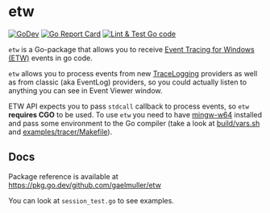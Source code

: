 # etw
[![GoDev](https://img.shields.io/static/v1?label=godev&message=reference&color=00add8&style=flat-square)](https://pkg.go.dev/github.com/gaelmuller/etw)
[![Go Report Card](https://goreportcard.com/badge/github.com/bi-zone/etw)](https://goreportcard.com/report/github.com/gaelmuller/etw)
[![Lint & Test Go code](https://img.shields.io/github/workflow/status/bi-zone/etw/Lint%20&%20Test%20Go%20code?style=flat-square)](https://github.com/gaelmuller/etw/actions)

`etw` is a Go-package that allows you to receive [Event Tracing for Windows (ETW)](https://docs.microsoft.com/en-us/windows/win32/etw/about-event-tracing)
events in go code.

`etw` allows you to process events from new 
[TraceLogging](https://docs.microsoft.com/en-us/windows/win32/tracelogging/trace-logging-about) providers
as well as from classic (aka EventLog) providers, so you could actually listen to anything you can
see in Event Viewer window.

ETW API expects you to pass `stdcall` callback to process events, so `etw` **requires CGO** to be used. 
To use `etw` you need to have [mingw-w64](http://mingw-w64.org/) installed and pass some environment to the
Go compiler (take a look at [build/vars.sh](./build/vars.sh) and [examples/tracer/Makefile](./examples/tracer/Makefile)).

## Docs

Package reference is available at https://pkg.go.dev/github.com/gaelmuller/etw

You can look at `session_test.go` to see examples.